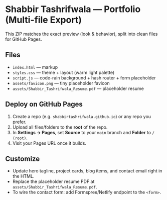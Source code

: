 # Shabbir Tashrifwala — Portfolio (Multi-file Export)

This ZIP matches the exact preview (look & behavior), split into clean files for GitHub Pages.

## Files
- `index.html` — markup
- `styles.css` — theme + layout (warm light palette)
- `script.js` — code-rain background + hash router + form placeholder
- `assets/favicon.png` — tiny placeholder favicon
- `assets/Shabbir_Tashrifwala_Resume.pdf` — placeholder resume

## Deploy on GitHub Pages
1. Create a repo (e.g. `shabbirtashrifwala.github.io`) or any repo you prefer.
2. Upload all files/folders to the **root** of the repo.
3. In **Settings → Pages**, set **Source** to your `main` branch and **Folder** to `/ (root)`.
4. Visit your Pages URL once it builds.

## Customize
- Update hero tagline, project cards, blog items, and contact email right in the HTML.
- Replace the placeholder resume PDF at `assets/Shabbir_Tashrifwala_Resume.pdf`.
- To wire the contact form: add Formspree/Netlify endpoint to the `<form>`.